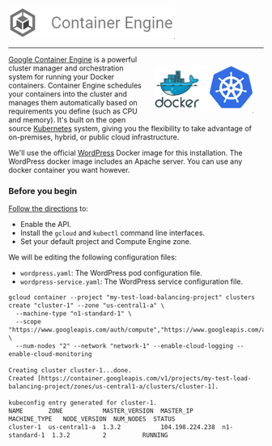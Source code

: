 
[](https://cloud.google.com/container-engine/)![](../images/gcp-container-engine.png)

---
<img src="../images/docker-kubernetes2.png" style=" float: right; margin: 20px;"> [Google Container Engine](https://cloud.google.com/container-engine/) is a powerful cluster manager and orchestration system for running your Docker containers. Container Engine schedules your containers into the cluster and manages them automatically based on requirements you define (such as CPU and memory). It's built on the open source [Kubernetes](http://kubernetes.io/) system, giving you the flexibility to take advantage of on-premises, hybrid, or public cloud infrastructure.

[](https://cloud.google.com/container-engine/)We'll use the official [WordPress](https://registry.hub.docker.com/_/wordpress/) Docker image for this installation. The WordPress docker image includes an Apache server. You can use any docker container you want however.

### Before you begin

[Follow the directions](https://cloud.google.com/container-engine/docs/before-you-begin) to:

* Enable the API.
* Install the `gcloud` and `kubectl` command line interfaces.
* Set your default project and Compute Engine zone.

We will be editing the following configuration files:

* `wordpress.yaml`: The WordPress pod configuration file.
* `wordpress-service.yaml`: The WordPress service configuration file.

```
gcloud container --project "my-test-load-balancing-project" clusters create "cluster-1" --zone "us-central1-a" \
  --machine-type "n1-standard-1" \
  --scope "https://www.googleapis.com/auth/compute","https://www.googleapis.com/auth/devstorage.read_only","https://www.googleapis.com/auth/logging.write","https://www.googleapis.com/auth/monitoring","https://www.googleapis.com/auth/servicecontrol","https://www.googleapis.com/auth/service.management" \
  --num-nodes "2" --network "network-1" --enable-cloud-logging --enable-cloud-monitoring

Creating cluster cluster-1...done.
Created [https://container.googleapis.com/v1/projects/my-test-load-balancing-project/zones/us-central1-a/clusters/cluster-1].

kubeconfig entry generated for cluster-1.
NAME       ZONE           MASTER_VERSION  MASTER_IP        MACHINE_TYPE   NODE_VERSION  NUM_NODES  STATUS
cluster-1  us-central1-a  1.3.2           104.198.224.238  n1-standard-1  1.3.2         2          RUNNING
```
